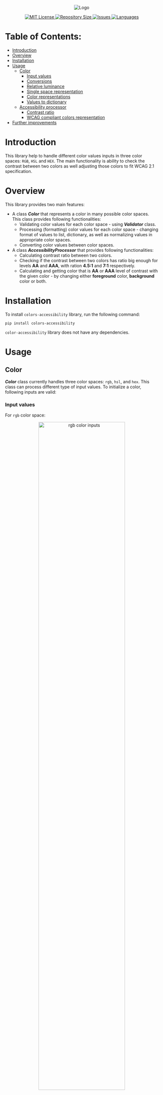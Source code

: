 <p align="center">
  <img src="colors_accessibility/static/colors_accessibility_logo.svg" alt="Logo" />
</p>

<p align="center">
  <a href="/LICENSE">
    <img src="https://img.shields.io/github/license/phryniewicz/colors-accessibility" alt="MIT License" />
  </a>
  <a href="/SIZE">
    <img src="https://img.shields.io/github/repo-size/phryniewicz/colors-accessibility" alt="Repository Size" />
  </a>
  <a href="/ISSUES">
    <img src="https://img.shields.io/bitbucket/issues/phryniewicz/colors-accessibility" alt="Issues" />
  </a>
  <a href="/LANGUAGES">
    <img src="https://img.shields.io/github/languages/count/phryniewicz/colors-accessibility" alt="Languages" />
  </a>
</p>

# Table of Contents:
<a name="table-of-contents"></a>

* [Introduction](#introduction)
* [Overview](#overview)
* [Installation](#installation)
* [Usage](#usage)
  * [Color](#color)
    * [Input values](#input-values)
    * [Conversions](#conversions)
    * [Relative luminance](#relative-luminance)
    * [Single space representation](#single-space-representation)
    * [Color representations](#color-representations)
    * [Values to dictionary](#values-to-dictionary)
  * [Accessibility processor](#accessibility-processor)
    * [Contrast ratio](#contrast-ratio)
    * [WCAG compliant colors representation](#wcag-compliant-colors-representation)
* [Further improvements](#further-improvements)




# Introduction
<a name="introduction"></a>
This library help to handle different color values inputs in three color spaces: `RGB`, `HSL` and `HEX`.
The main functionality is ability to check the contrast between two colors as well adjusting those colors to fit 
WCAG 2.1 specification.

# Overview
<a name="overview"></a>

This library provides two main features:
* A class ***Color*** that represents a color in many 
possible color spaces. This class provides following functionalities:
  * Validating color values for each color space - using ***Validator*** class.
  * Processing (formatting) color values for each color space - changing format of values to list, dictionary, as well
  as normalizing values in appropriate color spaces.
  * Converting color values between color spaces.
* A class ***AccessibilityProcessor*** that provides following
functionalities:
  * Calculating contrast ratio between two colors.
  * Checking if the contrast between two colors has ratio big enough for levels **AA** and **AAA**, 
  with ration **4.5:1** and **7:1** respectively. 
  * Calculating and getting color that is **AA** or **AAA** level of contrast with the given color - by changing 
  either **foreground** color, **background** color or both.


# Installation
<a name="installation"></a>
To install `colors-accessibility` library, run the following command:
```
pip install colors-accessibility
```
`color-accessibility` library does not have any dependencies.

# Usage
<a name="usage"></a>

## Color
<a name="color"></a>

***Color*** class currently handles three color spaces: `rgb`, `hsl`, and `hex`.
This class can process different type of input values. To initialize a color, following inputs are valid:

### Input values
<a name="input-values"></a>

For `rgb` color space:

<div align="center">
  <img src="colors_accessibility/static/rgb_representations.svg" alt="rgb color inputs" width=75%/>
</div>
<details>
<summary>Code</summary>

```
from colors_accessibility import Color


# All representations below are valid and will be processed correctly.
valid_rgb_representations = [
 [100, 20, 50], ['100', 20, 50], ['100', '20', '50'], {'red': 200, 'green': 20, 'blue': 50},
 {'r': '50', 'g': 0.2, 'b': 100}
]

colors = [
  Color('rgb', representation) for representation in valid_rgb_representations
]
```
</details>  

For `hex` color space:

<div align="center">
  <img src="colors_accessibility/static/hex_representations.svg" alt="hex color inputs" width=75%/>
</div>
<details>
<summary>Code</summary>

```
from colors_accessibility import Color


# All representations below are valid and will be processed correctly.
valid_hex_representations = [
 '1ad', '#1ad', '1ac4bb', '#1ac4bb', ['1ad'], ['#11aabb'],
  {'hex': '1ac4ba'}
]

colors = [
  Color('hex', representation) for representation in valid_hex_representations
]
```
</details>

For `hsl` color space:

<div align="center">
  <img src="colors_accessibility/static/hsl_representations.svg" alt="hsl color inputs" width=75%/>
</div>
<details>
<summary>Code</summary>

```
from colors_accessibility import Color


# All representations below are valid and will be processed correctly.
valid_hsl_representations = [
 [120, 0.1, 0.2], ['120', 20, 0.1], ['120', '20', '0.1'],
 {'hue': '0.89', 'saturation': 20, 'lightness': '0.1'}
]

colors = [
  Color('hsl', representation) for representation in valid_hsl_representations
]
```
</details>

### Conversions
<a name="Conversions"></a>

`Color` class provides functionality of converting between `rgb`, `hsl` and `hex` color spaces.
We can both calculate color values in different color space an

<div align="center">
  <img src="colors_accessibility/static/color_conversions.svg" alt="color conversions" width=75%/>
</div>
<details>
<summary>Code</summary>

```
from colors_accessibility import Color


color = Color('rgb', {'red': 170, 'green': 0.23, 'blue': 0})
print(color)

# Calculate coordinates in different color spaces:

hex_color_values = color.to_hex()
print(hex_color_values)

hsl_color_values = color.to_hsl()
print(hsl_color_values)

# Set color to different color space:
color.set_to('hex')
print(color)
```
</details>

### Relative luminance
<a name="relative-luminance"></a>
We also have an ability to calculate [relative luminance](https://en.wikipedia.org/wiki/Relative_luminance) of a color.

<div align="center">
  <img src="colors_accessibility/static/relative_luminance.svg" alt="relative luminance" width=75%/>
</div>
<details>
<summary>Code</summary>

```
from colors_accessibility import Color


color = Color('rgb', {'red': 170, 'green': 0.23, 'blue': 0})

relative_luminance = color.relative_luminance()
print(relative_luminance)
```
</details>

### Single space representation
<a name="single-space-representation"></a>
We can get color representations for the specified color. We can choose from: `rgb`, `hsl`, `hex` and `all`. With `all`
we get representation for all three color spaces.

<div align="center">
  <img src="colors_accessibility/static/get_single_space_representation.svg" alt="get single space representation" width=75%/>
</div>
<details>
<summary>Code</summary>

```
from colors_accessibility import Color


color = Color('rgb', [120, 53, 89])
print(color)

representation = color.get_representations('hex')
print(representation
```
</details>

### Color representations
<a name="color-representations"></a>
Here we get the representations for all three spaces.

<div align="center">
  <img src="colors_accessibility/static/get_color_representations.svg" alt="get color representations" width=75%/>
</div>
<details>
<summary>Code</summary>

```
from colors_accessibility import Color


color = Color('rgb', [120, 53, 89])
print(color)

representation = color.get_representations('all')

print(representation.rgb)
print(representation.hex)
print(representation.hsl)
```
</details>

### Values to dictionary
<a name="values-to-dictionary"></a>
We can format the color representation to a dictionary.

<div align="center">
  <img src="colors_accessibility/static/to_dictionary.svg" alt="values to dictionary" width=75%/>
</div>
<details>
<summary>Code</summary>

```
from colors_accessibility import Color


color = Color('rgb', [120, 50, 0.3])
print(color.color_values)

values_dictionary_representations = color.to_dict()
print(values_dictionary_representations)
```
</details>

## Accessibility processor
<a name="accessibility-processor"></a>

### Contrast ratio
<a name="contrast-ratio"></a>
We can calculate contrast ratio of a color.

<div align="center">
  <img src="colors_accessibility/static/accessibility_processor_contrast.svg" alt="contrast ratio" width=75%/>
</div>
<details>
<summary>Code</summary>

```
from colors_accessibility import Color


rgb_color = Color('rgb', [120, 53, 89])
hex_color = Color('hex', '#783957')

processor = AccessibilityProcessor(rgb_color, hex_color)
print(processor)

rgb_luminance, hex_luminance = processor.get_luminance_values(
  processor.foreground_color,
  processor.background_color
)
print(rgb_luminance)
print(hex_luminance)

constrast = processor.calculate_contrast(rgb_luminance, hex_luminance)
print(contrast)
```
</details>

### WCAG compliant colors representation
<a name="wcag-compliant-colors-representation"></a>
We can get the WCAG compliant colors representation - we get them by tweaking HSL color values till contrast between the
two input colors are on adequate levels.

<div align="center">
  <img src="colors_accessibility/static/wcag_compliant_representation.svg" alt="wcag compliant representation" width=75%/>
</div>
<details>
<summary>Code</summary>

```
from colors_accessibility import AccessibilityProcessor, Color
from pprint import pprint


rgb_color = Color('rgb', [120, 198, 73])
hex_color = Color('hex', '#783957')

processor = AccessibilityProcessor(rgb_color, hex_color)
wcag_compliant_colors = processor.get_all_wcag_compliant_color()
pprint(wcag_compliant_colors.get('lightness').get('background'))
```
</details>

# Further improvements
<a name="further-improvements"></a>
Here are some of the planned further improvements:

- [ ] Add ability to get color representations for more color spaces
- [ ] Refactor the code
- [ ] Add methods to print color representations
- [ ] Add methods for easier getting well formatted color representations
- [ ] Add more tests to increase the coverage